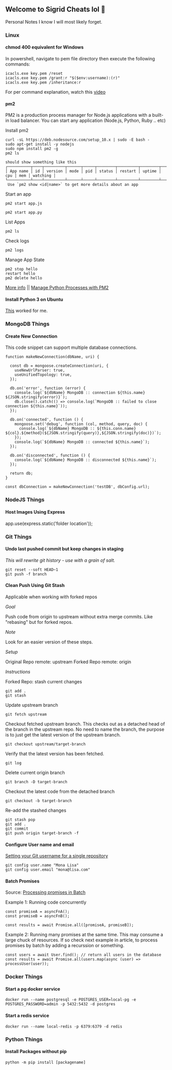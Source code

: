 ## Welcome to Sigrid Cheats lol 🤣

Personal Notes I know I will most likely forget. 

### Linux

#### chmod 400 equivalent for Windows

In powershell, navigate to pem file directory then execute the following commands:

```
icacls.exe key.pem /reset
icacls.exe key.pem /grant:r "$($env:username):(r)"
icacls.exe key.pem /inheritance:r
```

For per command explanation, watch this [video](https://www.youtube.com/watch?v=P1erVo5X3Bs)


#### pm2

PM2 is a production process manager for Node.js applications with a built-in load balancer. You can start any application (Node.js, Python, Ruby .. etc)

Install pm2

```
curl -sL https://deb.nodesource.com/setup_10.x | sudo -E bash -
sudo apt-get install -y nodejs
sudo npm install pm2 -g
pm2 ls

should show something like this
┌──────────┬────┬─────────┬──────┬─────┬────────┬─────────┬────────┬─────┬─────┬──────────┐
│ App name │ id │ version │ mode │ pid │ status │ restart │ uptime │ cpu │ mem │ watching │
└──────────┴────┴─────────┴──────┴─────┴────────┴─────────┴────────┴─────┴─────┴──────────┘
 Use `pm2 show <id|name>` to get more details about an app
```

Start an app

```
pm2 start app.js
```

```
pm2 start app.py
```

List Apps

```
pm2 ls
```

Check logs
```
pm2 logs
```

Manage App State
```
pm2 stop hello
restart hello
pm2 delete hello
```


[More info](https://pm2.io/)   ||  [Manage Python Processes with PM2](https://pm2.io/blog/2018/09/19/Manage-Python-Processes)


####  Install Python 3 on Ubuntu

[This](https://phoenixnap.com/kb/how-to-install-python-3-ubuntu) worked for me. 





### MongoDB Things


####  Create New Connection

This code snippet can support multiple database connections.

```
function makeNewConnection(dbName, uri) {

  const db = mongoose.createConnection(uri, {
    useNewUrlParser: true,
    useUnifiedTopology: true,
  });

  db.on('error', function (error) {
    console.log(`${dbName} MongoDB :: connection ${this.name} ${JSON.stringify(error)}`);
    db.close().catch(() => console.log(`MongoDB :: failed to close connection ${this.name}`));
  });

  db.on('connected', function () {
    mongoose.set('debug', function (col, method, query, doc) {
      console.log(`${dbName} MongoDB :: ${this.conn.name} ${col}.${method}(${JSON.stringify(query)},${JSON.stringify(doc)})`);
    });
    console.log(`${dbName} MongoDB :: connected ${this.name}`);
  });

  db.on('disconnected', function () {
    console.log(`${dbName} MongoDB :: disconnected ${this.name}`);
  });

  return db;
}

const dbConnection = makeNewConnection('testDB', dbConfig.url);
```




### NodeJS Things


####  Host Images Using Express

app.use(express.static('folder location'));



### Git Things

####  Undo last pushed commit but keep changes in staging

*This will rewrite git history - use with a grain of salt.*
```
git reset --soft HEAD~1
git push -f branch
```

####  Clean Push Using Git Stash

Applicable when working with forked repos

*Goal*

Push code from origin to upstream without extra merge commits. Like "rebasing" but for forked repos.

*Note*

Look for an easier version of these steps. 

*Setup*

Original Repo remote: upstream
Forked Repo remote: origin
 
 *Instructions*
 
 Forked Repo: stash current changes
 ```
 git add .
 git stash
 ```
 
 Update upstream branch
 ```
 git fetch upstream
 ```

Checkout fetched upstream branch. This checks out as a detached head of the branch in the upstream repo. No need to name the branch, the purpose is to just get the latest version of the upstream branch.
```
git checkout upstream/target-branch
```

Verify that the latest version has been fetched.
```
git log
```

Delete current origin branch
```
git branch -D target-branch
```

Checkout the latest code from the detached branch
```
git checkout -b target-branch
```

Re-add the stashed changes
```
git stash pop
git add .
git commit
git push origin target-branch -f
```



#### Configure User name and email

[Setting your Git username for a single repository](https://docs.github.com/en/get-started/getting-started-with-git/setting-your-username-in-git#setting-your-git-username-for-a-single-repository)

```
git config user.name "Mona Lisa"
git config user.email "mona@lisa.com"
```


#### Batch Promises

Source: [Processing promises in Batch](https://dev.to/woovi/processing-promises-in-batch-2le6)

Example 1: Running code concurrently
```
const promiseA = asyncFnA();
const promiseB = asyncFnB();

const results = await Promise.all([promiseA, promiseB]);
```

Example 2: Running many promises at the same time.
This may consume a large chuck of resources. If so check next example in article, to process promises by batch by adding a recurssion or something. 
```
const users = await User.find(); // return all users in the database
const results = await Promise.all(users.map(async (user) => processUser(user));
```


### Docker Things

#### Start a pg docker service

```
docker run --name postgresql -e POSTGRES_USER=local-pg -e POSTGRES_PASSWORD=admin -p 5432:5432 -d postgres
```
####  Start a redis service

```
docker run --name local-redis -p 6379:6379 -d redis
```



### Python Things

#### Install Packages without pip
```
python -m pip install [packagename]

```



